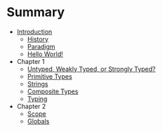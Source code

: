 # Summary

* [Introduction](README.md)
   * [History](p21.md)
   * [Paradigm](p2.dm)
   * [Hello World!](p1.md)
* Chapter 1
   * [Untyped, Weakly Typed, or Strongly Typed?](p6.md)  
   * [Primitive Types](p3.md)
   * [Strings](p25.md)
   * [Composite Types](p4.md)
   * [Typing](p5.md)
* Chapter 2
   * [Scope](p12.md)
   * [Globals](p22.md)